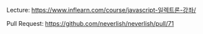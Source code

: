 Lecture: https://www.inflearn.com/course/javascript-일렉트론-강좌/

Pull Request: https://github.com/neverlish/neverlish/pull/71
